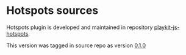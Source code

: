 # Hotspots sources
Hotspots plugin is developed and maintained in repository [playkit-js-hotspots](https://github.com/kaltura/playkit-js-hotspots).

This version was tagged in source repo as version [0.1.0](https://github.com/kaltura/playkit-js-hotspots/releases/tag/v0.1.0)
